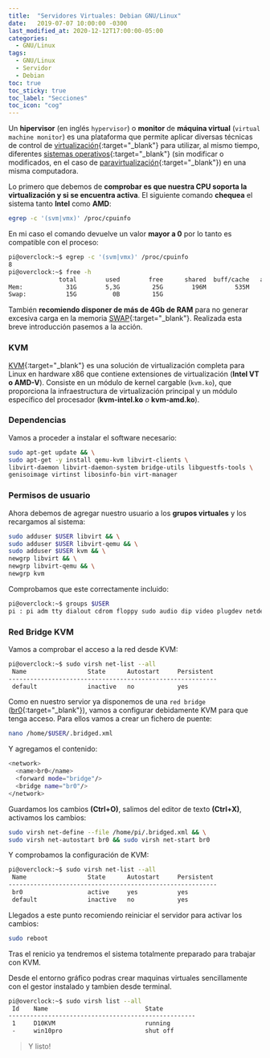 ```yaml
---
title:  "Servidores Virtuales: Debian GNU/Linux"
date:   2019-07-07 10:00:00 -0300
last_modified_at: 2020-12-12T17:00:00-05:00
categories:
  - GNU/Linux
tags:
  - GNU/Linux
  - Servidor
  - Debian
toc: true
toc_sticky: true
toc_label: "Secciones"
toc_icon: "cog"
---
```


Un **hipervisor** (en inglés `hypervisor`) o **monitor** de **máquina virtual** (`virtual machine monitor`) es una plataforma que permite aplicar diversas técnicas de control de [virtualización](https://es.wikipedia.org/wiki/Virtualizaci%C3%B3n){:target="_blank"} para utilizar, al mismo tiempo, diferentes [sistemas operativos](https://es.wikipedia.org/wiki/Sistema_operativo){:target="_blank"} (sin modificar o modificados, en el caso de [paravirtualización](https://es.wikipedia.org/wiki/Paravirtualizaci%C3%B3n){:target="_blank"}) en una misma computadora.

Lo primero que debemos de **comprobar es que nuestra CPU soporta la virtualización y si se encuentra activa**. El siguiente comando **chequea** el sistema tanto **Intel** como **AMD**:<!--break-->

```bash
egrep -c '(svm|vmx)' /proc/cpuinfo
```

En mi caso el comando devuelve un valor **mayor a 0** por lo tanto es compatible con el proceso:

```bash
pi@overclock:~$ egrep -c '(svm|vmx)' /proc/cpuinfo
8
pi@overclock:~$ free -h
              total        used        free      shared  buff/cache   available
Mem:            31G        5,3G         25G        196M        535M         25G
Swap:           15G          0B         15G
```

También **recomiendo disponer de más de 4Gb de RAM** para no generar excesiva carga en la memoria [SWAP](https://es.wikipedia.org/wiki/Espacio_de_intercambio){:target="_blank"}. Realizada esta breve introducción pasemos a la acción.

### KVM

[KVM](https://es.wikipedia.org/wiki/Kernel-based_Virtual_Machine){:target="_blank"} es una solución de virtualización completa para Linux en hardware x86 que contiene extensiones de virtualización (**Intel VT o AMD-V**). Consiste en un módulo de kernel cargable (`kvm.ko`), que proporciona la infraestructura de virtualización principal y un módulo específico del procesador (**kvm-intel.ko** *o* **kvm-amd.ko**).

### Dependencias

Vamos a proceder a instalar el software necesario:

```bash
sudo apt-get update && \
sudo apt-get -y install qemu-kvm libvirt-clients \
libvirt-daemon libvirt-daemon-system bridge-utils libguestfs-tools \
genisoimage virtinst libosinfo-bin virt-manager
```

### Permisos de usuario

Ahora debemos de agregar nuestro usuario a los **grupos virtuales** y los recargamos al sistema:

```bash
sudo adduser $USER libvirt && \
sudo adduser $USER libvirt-qemu && \
sudo adduser $USER kvm && \
newgrp libvirt && \
newgrp libvirt-qemu && \
newgrp kvm
```

Comprobamos que este correctamente incluido:

```bash
pi@overclock:~$ groups $USER
pi : pi adm tty dialout cdrom floppy sudo audio dip video plugdev netdev kvm libvirt libvirt-qemu
```

### Red Bridge KVM

Vamos a comprobar el acceso a la red desde KVM:

```bash
pi@overclock:~$ sudo virsh net-list --all
 Name                 State      Autostart     Persistent
----------------------------------------------------------
 default              inactive   no            yes
```

Como en nuestro servior ya disponemos de una `red bridge` ([br0](https://lordpedal.gitlab.io/debian-10-servidor-red/){:target="_blank"}), vamos a configurar debidamente KVM para que tenga acceso. Para ellos vamos a crear un fichero de puente:

```bash
nano /home/$USER/.bridged.xml
```

Y agregamos el contenido:

```bash
<network>
  <name>br0</name>
  <forward mode="bridge"/>
  <bridge name="br0"/>
</network>
```

Guardamos los cambios **(Ctrl+O)**, salimos del editor de texto **(Ctrl+X)**, activamos los cambios:

```bash
sudo virsh net-define --file /home/pi/.bridged.xml && \
sudo virsh net-autostart br0 && sudo virsh net-start br0
```

Y comprobamos la configuración de KVM:

```bash
pi@overclock:~$ sudo virsh net-list --all
 Name                 State      Autostart     Persistent
----------------------------------------------------------
 br0                  active     yes           yes
 default              inactive   no            yes
```

Llegados a este punto recomiendo reiniciar el servidor para activar los cambios:

```bash
sudo reboot
```

Tras el renicio ya tendremos el sistema totalmente preparado para trabajar con KVM. 

Desde el entorno gráfico podras crear maquinas virtuales sencillamente con el gestor instalado y tambien desde terminal.

```bash
pi@overclock:~$ sudo virsh list --all
 Id    Name                           State
----------------------------------------------------
 1     D10KVM                         running
 -     win10pro                       shut off
```

> Y listo!
